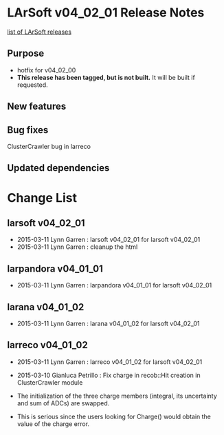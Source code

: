 LArSoft v04_02_01 Release Notes
======================================================================

[list of LArSoft releases](LArSoft_release_list)

Purpose
--------------------

-   hotfix for v04_02_00
-   **This release has been tagged, but is not built.** It will be built if requested.

New features
------------------------------

Bug fixes
------------------------

ClusterCrawler bug in larreco

Updated dependencies
----------------------------------------------

Change List
============================

larsoft v04_02_01
------------------------------------------

-   2015-03-11 Lynn Garren : larsoft v04_02_01 for larsoft v04_02_01
-   2015-03-11 Lynn Garren : cleanup the html

larpandora v04_01_01
------------------------------------------------

-   2015-03-11 Lynn Garren : larpandora v04_01_01 for larsoft v04_02_01

larana v04_01_02
----------------------------------------

-   2015-03-11 Lynn Garren : larana v04_01_02 for larsoft v04_02_01

larreco v04_01_02
------------------------------------------

-   2015-03-11 Lynn Garren : larreco v04_01_02 for larsoft v04_02_01
-   2015-03-10 Gianluca Petrillo : Fix charge in recob::Hit creation in ClusterCrawler module

-   The initialization of the three charge members (integral, its uncertainty and sum of ADCs) are swapped.
-   This is serious since the users looking for Charge() would obtain the value of the charge error.
